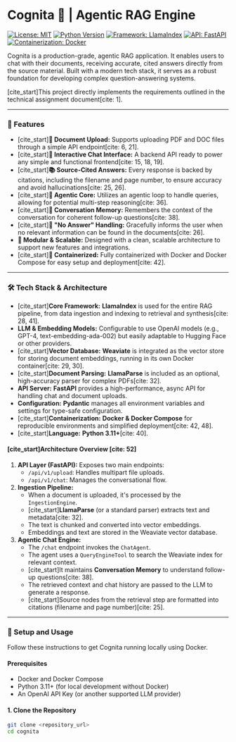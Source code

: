 # Cognita 🧠 | Agentic RAG Engine

[![License: MIT](https://img.shields.io/badge/License-MIT-yellow.svg)](https://opensource.org/licenses/MIT)
[![Python Version](https://img.shields.io/badge/python-3.11+-blue.svg)](https://www.python.org/downloads/)
[![Framework: LlamaIndex](https://img.shields.io/badge/Framework-LlamaIndex-blueviolet)](https://www.llamaindex.ai/)
[![API: FastAPI](https://img.shields.io/badge/API-FastAPI-green.svg)](https://fastapi.tiangolo.com/)
[![Containerization: Docker](https://img.shields.io/badge/Container-Docker-blue.svg)](https://www.docker.com/)

Cognita is a production-grade, agentic RAG application. It enables users to chat with their documents, receiving accurate, cited answers directly from the source material. Built with a modern tech stack, it serves as a robust foundation for developing complex question-answering systems.

[cite_start]This project directly implements the requirements outlined in the technical assignment document[cite: 1].

---

### 🌟 Features

- [cite_start]**📄 Document Upload:** Supports uploading PDF and DOC files through a simple API endpoint[cite: 6, 21].
- [cite_start]**💬 Interactive Chat Interface:** A backend API ready to power any simple and functional frontend[cite: 15, 18, 19].
- [cite_start]**📚 Source-Cited Answers:** Every response is backed by citations, including the filename and page number, to ensure accuracy and avoid hallucinations[cite: 25, 26].
- [cite_start]**🧠 Agentic Core:** Utilizes an agentic loop to handle queries, allowing for potential multi-step reasoning[cite: 36].
- [cite_start]**🤔 Conversation Memory:** Remembers the context of the conversation for coherent follow-up questions[cite: 38].
- [cite_start]**🚫 "No Answer" Handling:** Gracefully informs the user when no relevant information can be found in the documents[cite: 26].
- **🧩 Modular & Scalable:** Designed with a clean, scalable architecture to support new features and integrations.
- [cite_start]**🐳 Containerized:** Fully containerized with Docker and Docker Compose for easy setup and deployment[cite: 42].

---

### 🛠️ Tech Stack & Architecture

- [cite_start]**Core Framework:** **LlamaIndex** is used for the entire RAG pipeline, from data ingestion and indexing to retrieval and synthesis[cite: 28, 41].
- **LLM & Embedding Models:** Configurable to use OpenAI models (e.g., GPT-4, text-embedding-ada-002) but easily adaptable to Hugging Face or other providers.
- [cite_start]**Vector Database:** **Weaviate** is integrated as the vector store for storing document embeddings, running in its own Docker container[cite: 29, 30].
- [cite_start]**Document Parsing:** **LlamaParse** is included as an optional, high-accuracy parser for complex PDFs[cite: 32].
- **API Server:** **FastAPI** provides a high-performance, async API for handling chat and document uploads.
- **Configuration:** **Pydantic** manages all environment variables and settings for type-safe configuration.
- [cite_start]**Containerization:** **Docker & Docker Compose** for reproducible environments and simplified deployment[cite: 42, 48].
- [cite_start]**Language:** **Python 3.11+**[cite: 40].

#### [cite_start]Architecture Overview [cite: 52]

1.  **API Layer (FastAPI):** Exposes two main endpoints:
    * `/api/v1/upload`: Handles multipart file uploads.
    * `/api/v1/chat`: Manages the conversational flow.
2.  **Ingestion Pipeline:**
    * When a document is uploaded, it's processed by the `IngestionEngine`.
    * [cite_start]**LlamaParse** (or a standard parser) extracts text and metadata[cite: 32].
    * The text is chunked and converted into vector embeddings.
    * Embeddings and text are stored in the Weaviate vector database.
3.  **Agentic Chat Engine:**
    * The `/chat` endpoint invokes the `ChatAgent`.
    * The agent uses a `QueryEngineTool` to search the Weaviate index for relevant context.
    * [cite_start]It maintains **Conversation Memory** to understand follow-up questions[cite: 38].
    * The retrieved context and chat history are passed to the LLM to generate a response.
    * [cite_start]Source nodes from the retrieval step are formatted into citations (filename and page number)[cite: 25].

---

### 🚀 Setup and Usage

Follow these instructions to get Cognita running locally using Docker.

#### Prerequisites

- Docker and Docker Compose
- Python 3.11+ (for local development without Docker)
- An OpenAI API Key (or another supported LLM provider)

#### 1. Clone the Repository

```bash
git clone <repository_url>
cd cognita
